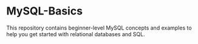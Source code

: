 # MySQL-Basics
This repository contains beginner-level MySQL concepts and examples to help you get started with relational databases and SQL.

